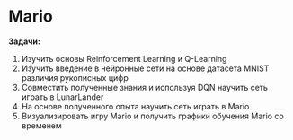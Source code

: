 # Mario
**Задачи:** 
 1.	Изучить основы Reinforcement Learning и Q-Learning
 2.	Изучить введение в нейронные сети на основе датасета MNIST различия рукописных цифр
 3.	Совместить полученные знания и используя DQN научить сеть играть в LunarLander
 4.	На основе полученного опыта научить сеть играть в Mario
 5.	Визуализировать игру Mario и получить графики обучения Mario со временем


